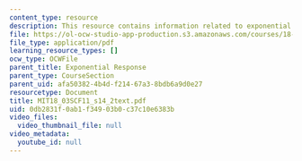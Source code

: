 ```yaml
---
content_type: resource
description: This resource contains information related to exponential input.
file: https://ol-ocw-studio-app-production.s3.amazonaws.com/courses/18-03sc-differential-equations-fall-2011/0db2831f0ab1f34903b0c37c10e6383b_MIT18_03SCF11_s14_2text.pdf
file_type: application/pdf
learning_resource_types: []
ocw_type: OCWFile
parent_title: Exponential Response
parent_type: CourseSection
parent_uid: afa50382-4b4d-f214-67a3-8bdb6a9d0e27
resourcetype: Document
title: MIT18_03SCF11_s14_2text.pdf
uid: 0db2831f-0ab1-f349-03b0-c37c10e6383b
video_files:
  video_thumbnail_file: null
video_metadata:
  youtube_id: null
---
```

